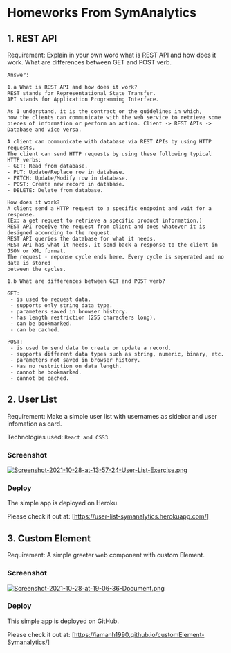 # Homeworks From SymAnalytics

## 1. REST API

Requirement: Explain in your own word what is REST API and how does it work. What are differences between GET and POST verb.

`Answer:`

```
1.a What is REST API and how does it work?
REST stands for Representational State Transfer.
API stands for Application Programming Interface.

As I understand, it is the contract or the guidelines in which,
how the clients can communicate with the web service to retrieve some
pieces of information or perform an action. Client -> REST APIs -> Database and vice versa.

A client can communicate with database via REST APIs by using HTTP requests.
The client can send HTTP requests by using these following typical HTTP verbs:
- GET: Read from database.
- PUT: Update/Replace row in database.
- PATCH: Update/Modify row in database.
- POST: Create new record in database.
- DELETE: Delete from database.

How does it work?
A client send a HTTP request to a specific endpoint and wait for a response.
(Ex: a get request to retrieve a specific product information.)
REST API receive the request from client and does whatever it is designed according to the request.
REST API queries the database for what it needs.
REST API has what it needs, it send back a response to the client in JSON or XML format.
The request - reponse cycle ends here. Every cycle is seperated and no data is stored
between the cycles.

```

```
1.b What are differences between GET and POST verb?

GET:
 - is used to request data.
 - supports only string data type.
 - parameters saved in browser history.
 - has length restriction (255 characters long).
 - can be bookmarked.
 - can be cached.

POST:
 - is used to send data to create or update a record.
 - supports different data types such as string, numeric, binary, etc.
 - parameters not saved in browser history.
 - Has no restriction on data length.
 - cannot be bookmarked.
 - cannot be cached.

```

## 2. User List

Requirement: Make a simple user list with usernames as sidebar and user infomation as card.

Technologies used: `React and CSS3`.

### Screenshot

[![Screenshot-2021-10-28-at-13-57-24-User-List-Exercise.png](https://i.postimg.cc/PJ17YTZb/Screenshot-2021-10-28-at-13-57-24-User-List-Exercise.png)](https://postimg.cc/5QNpMcsj)

### Deploy

The simple app is deployed on Heroku.

Please check it out at: [https://user-list-symanalytics.herokuapp.com/]

## 3. Custom Element

Requirement: A simple greeter web component with custom Element.

### Screenshot

[![Screenshot-2021-10-28-at-19-06-36-Document.png](https://i.postimg.cc/qq9PXffx/Screenshot-2021-10-28-at-19-06-36-Document.png)](https://postimg.cc/WqwYTH1d)

### Deploy

This simple app is deployed on GitHub.

Please check it out at: [https://iamanh1990.github.io/customElement-Symanalytics/]
